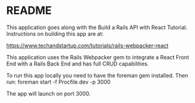 # README

This application goes along with the Build a Rails API with React Tutorial. Instructions on building this app are at:

https://www.techandstartup.com/tutorials/rails-webpacker-react

This application uses the Rails Webpacker gem to integrate a React Front End with a Rails Back End and has full CRUD capabilities.

To run this app locally you need to have the foreman gem installed. Then run: foreman start -f Procfile.dev -p 3000

The app will launch on port 3000.